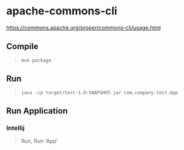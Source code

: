 # apache-commons-cli

https://commons.apache.org/proper/commons-cli/usage.html

## Compile

> `mvn package`

## Run

> `java -cp target/test-1.0-SNAPSHOT.jar com.company.test.App`

## Run Application

### Intellij

> Run, Run 'App'
